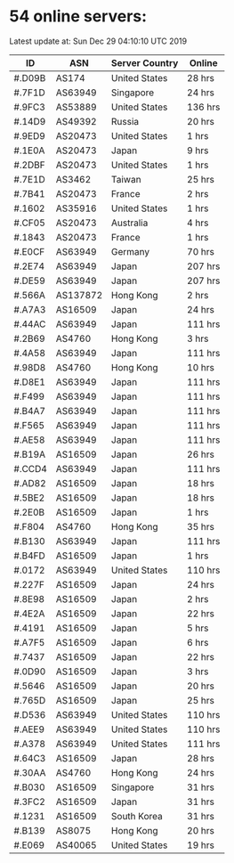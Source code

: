 # 54 online servers:

Latest update at: Sun Dec 29 04:10:10 UTC 2019

| ID | ASN | Server Country | Online |
| -- | --- | -------------- | ------ |
| #.D09B | AS174 | United States | 28 hrs |
| #.7F1D | AS63949 | Singapore | 24 hrs |
| #.9FC3 | AS53889 | United States | 136 hrs |
| #.14D9 | AS49392 | Russia | 20 hrs |
| #.9ED9 | AS20473 | United States | 1 hrs |
| #.1E0A | AS20473 | Japan | 9 hrs |
| #.2DBF | AS20473 | United States | 1 hrs |
| #.7E1D | AS3462 | Taiwan | 25 hrs |
| #.7B41 | AS20473 | France | 2 hrs |
| #.1602 | AS35916 | United States | 1 hrs |
| #.CF05 | AS20473 | Australia | 4 hrs |
| #.1843 | AS20473 | France | 1 hrs |
| #.E0CF | AS63949 | Germany | 70 hrs |
| #.2E74 | AS63949 | Japan | 207 hrs |
| #.DE59 | AS63949 | Japan | 207 hrs |
| #.566A | AS137872 | Hong Kong | 2 hrs |
| #.A7A3 | AS16509 | Japan | 24 hrs |
| #.44AC | AS63949 | Japan | 111 hrs |
| #.2B69 | AS4760 | Hong Kong | 3 hrs |
| #.4A58 | AS63949 | Japan | 111 hrs |
| #.98D8 | AS4760 | Hong Kong | 10 hrs |
| #.D8E1 | AS63949 | Japan | 111 hrs |
| #.F499 | AS63949 | Japan | 111 hrs |
| #.B4A7 | AS63949 | Japan | 111 hrs |
| #.F565 | AS63949 | Japan | 111 hrs |
| #.AE58 | AS63949 | Japan | 111 hrs |
| #.B19A | AS16509 | Japan | 26 hrs |
| #.CCD4 | AS63949 | Japan | 111 hrs |
| #.AD82 | AS16509 | Japan | 18 hrs |
| #.5BE2 | AS16509 | Japan | 18 hrs |
| #.2E0B | AS16509 | Japan | 1 hrs |
| #.F804 | AS4760 | Hong Kong | 35 hrs |
| #.B130 | AS63949 | Japan | 111 hrs |
| #.B4FD | AS16509 | Japan | 1 hrs |
| #.0172 | AS63949 | United States | 110 hrs |
| #.227F | AS16509 | Japan | 24 hrs |
| #.8E98 | AS16509 | Japan | 2 hrs |
| #.4E2A | AS16509 | Japan | 22 hrs |
| #.4191 | AS16509 | Japan | 5 hrs |
| #.A7F5 | AS16509 | Japan | 6 hrs |
| #.7437 | AS16509 | Japan | 22 hrs |
| #.0D90 | AS16509 | Japan | 3 hrs |
| #.5646 | AS16509 | Japan | 20 hrs |
| #.765D | AS16509 | Japan | 25 hrs |
| #.D536 | AS63949 | United States | 110 hrs |
| #.AEE9 | AS63949 | United States | 110 hrs |
| #.A378 | AS63949 | United States | 111 hrs |
| #.64C3 | AS16509 | Japan | 28 hrs |
| #.30AA | AS4760 | Hong Kong | 24 hrs |
| #.B030 | AS16509 | Singapore | 31 hrs |
| #.3FC2 | AS16509 | Japan | 31 hrs |
| #.1231 | AS16509 | South Korea | 31 hrs |
| #.B139 | AS8075 | Hong Kong | 20 hrs |
| #.E069 | AS40065 | United States | 19 hrs |

